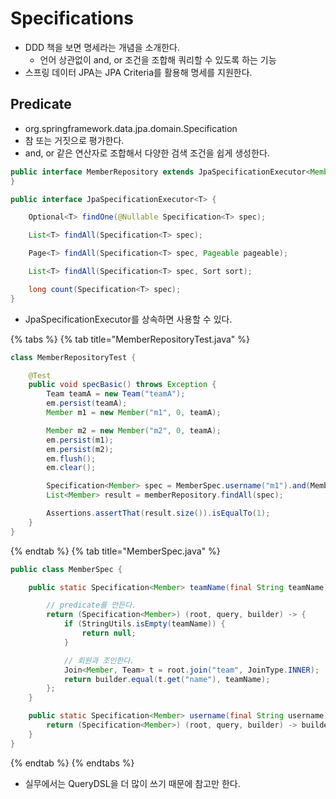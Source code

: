 # Specifications

- DDD 책을 보면 명세라는 개념을 소개한다.
    - 언어 상관없이 and, or 조건을 조합해 쿼리할 수 있도록 하는 기능
- 스프링 데이터 JPA는 JPA Criteria를 활용해 명세를 지원한다.

## Predicate

- org.springframework.data.jpa.domain.Specification
- 참 또는 거짓으로 평가한다.
- and, or 같은 연산자로 조합해서 다양한 검색 조건을 쉽게 생성한다.

```java
public interface MemberRepository extends JpaSpecificationExecutor<Member> {
}
```

```java
public interface JpaSpecificationExecutor<T> {

    Optional<T> findOne(@Nullable Specification<T> spec);

    List<T> findAll(Specification<T> spec);

    Page<T> findAll(Specification<T> spec, Pageable pageable);

    List<T> findAll(Specification<T> spec, Sort sort);

    long count(Specification<T> spec);
}

```

- JpaSpecificationExecutor를 상속하면 사용할 수 있다.

{% tabs %} {% tab title="MemberRepositoryTest.java" %}

```java
class MemberRepositoryTest {

    @Test
    public void specBasic() throws Exception {
        Team teamA = new Team("teamA");
        em.persist(teamA);
        Member m1 = new Member("m1", 0, teamA);

        Member m2 = new Member("m2", 0, teamA);
        em.persist(m1);
        em.persist(m2);
        em.flush();
        em.clear();

        Specification<Member> spec = MemberSpec.username("m1").and(MemberSpec.teamName("teamA"));
        List<Member> result = memberRepository.findAll(spec);

        Assertions.assertThat(result.size()).isEqualTo(1);
    }
}
```

{% endtab %} {% tab title="MemberSpec.java" %}

```java
public class MemberSpec {

    public static Specification<Member> teamName(final String teamName) {

        // predicate를 만든다.
        return (Specification<Member>) (root, query, builder) -> {
            if (StringUtils.isEmpty(teamName)) {
                return null;
            }

            // 회원과 조인한다.
            Join<Member, Team> t = root.join("team", JoinType.INNER);
            return builder.equal(t.get("name"), teamName);
        };
    }

    public static Specification<Member> username(final String username) {
        return (Specification<Member>) (root, query, builder) -> builder.equal(root.get("username"), username);
    }
}

```

{% endtab %} {% endtabs %}

- 실무에서는 QueryDSL을 더 많이 쓰기 때문에 참고만 한다.